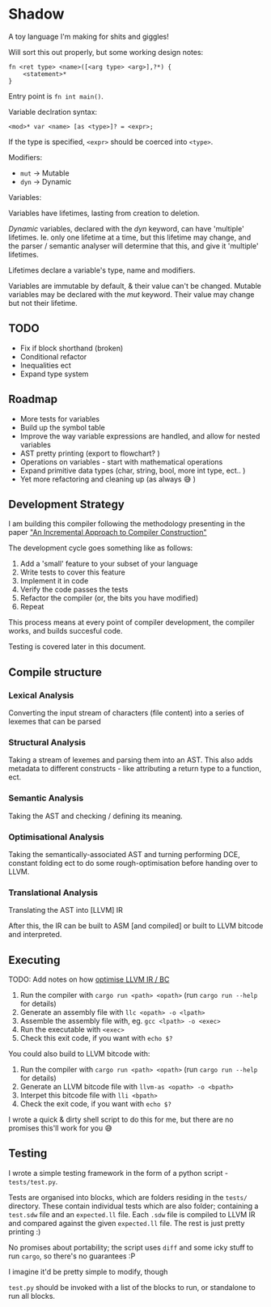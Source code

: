 # Shadow

A toy language I'm making for shits and giggles!

Will sort this out properly, but some working design notes:

```
fn <ret type> <name>([<arg type> <arg>],?*) {
    <statement>*
}
```

Entry point is `fn int main()`.

Variable declration syntax:

```
<mod>* var <name> [as <type>]? = <expr>;
```

If the type is specified, `<expr>` should be coerced into `<type>`.

Modifiers:

- `mut` -> Mutable
- `dyn` -> Dynamic

Variables:

Variables have lifetimes, lasting from creation to deletion.

*Dynamic* variables, declared with the *dyn* keyword, can have 'multiple' lifetimes.
Ie. only one lifetime at a time, but this lifetime may change, and the parser / semantic
analyser will determine that this, and give it 'multiple' lifetimes.

Lifetimes declare a variable's type, name and modifiers.

Variables are immutable by default, & their value can't be changed.
Mutable variables may be declared with the *mut* keyword.
Their value may change but not their lifetime.

## TODO

- Fix if block shorthand (broken)
- Conditional refactor
- Inequalities ect
- Expand type system

## Roadmap

- More tests for variables
- Build up the symbol table
- Improve the way variable expressions are handled, and allow for nested variables
- AST pretty printing (export to flowchart? )
- Operations on variables - start with mathematical operations
- Expand primitive data types (char, string, bool, more int type, ect.. )
- Yet more refactoring and cleaning up (as always :sweat_smile: )

## Development Strategy

I am building this compiler following the methodology presenting in the paper
["An Incremental Approach to Compiler Construction"](http://scheme2006.cs.uchicago.edu/11-ghuloum.pdf)

The development cycle goes something like as follows:

1) Add a 'small' feature to your subset of your language
2) Write tests to cover this feature
3) Implement it in code
4) Verify the code passes the tests
5) Refactor the compiler (or, the bits you have modified)
6) Repeat

This process means at every point of compiler development, the compiler works, and builds succesful code.

Testing is covered later in this document.

## Compile structure

### Lexical Analysis

Converting the input stream of characters (file content) into a series of lexemes that can be parsed

### Structural Analysis

Taking a stream of lexemes and parsing them into an AST.
This also adds metadata to different constructs - like attributing a return type to a function, ect.

### Semantic Analysis

Taking the AST and checking / defining its meaning. 

### Optimisational Analysis

Taking the semantically-associated AST and turning performing DCE, constant folding ect to
do some rough-optimisation before handing over to LLVM.

### Translational Analysis

Translating the AST into [LLVM] IR

After this, the IR can be built to ASM [and compiled] or built to LLVM bitcode and interpreted.

## Executing

TODO: Add notes on how [optimise LLVM IR / BC](https://llvm.org/docs/CommandGuide/opt.html)

1) Run the compiler with `cargo run <path> <opath>` (run `cargo run --help` for details)
2) Generate an assembly file with `llc <opath> -o <lpath>`
3) Assemble the assembly file with, eg. `gcc <lpath> -o <exec>`
4) Run the executable with `<exec>`
5) Check this exit code, if you want with `echo $?`

You could also build to LLVM bitcode with: 

1) Run the compiler with `cargo run <path> <opath>` (run `cargo run --help` for details)
2) Generate an LLVM bitcode file with `llvm-as <opath> -o <bpath>`
3) Interpet this bitcode file with `lli <bpath>`
4) Check the exit code, if you want with `echo $?`

I wrote a quick & dirty shell script to do this for me,
but there are no promises this'll work for you :sweat_smile:

## Testing

I wrote a simple testing framework in the form of a python script - `tests/test.py`.

Tests are organised into blocks, which are folders residing in the `tests/` directory.
These contain individual tests which are also folder; containing a `test.sdw` file and an `expected.ll` file.
Each `.sdw` file is compiled to LLVM IR and compared against the given `expected.ll` file.
The rest is just pretty printing :)

No promises about portability; the script uses `diff` and some icky stuff to run `cargo`,
so there's no guarantees :P

I imagine it'd be pretty simple to modify, though

`test.py` should be invoked with a list of the blocks to run, or standalone to run all blocks.

